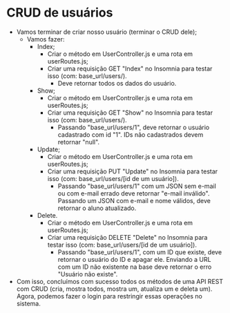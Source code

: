 # CRUD de usuários

- Vamos terminar de criar nosso usuário (terminar o CRUD dele);
  - Vamos fazer:
    - Index;
      - Criar o método em UserController.js e uma rota em userRoutes.js;
      - Criar uma requisição GET "Index" no Insomnia para testar isso (com: base_url/users/).
        - Deve retornar todos os dados do usuário.
    - Show;
      - Criar o método em UserController.js e uma rota em userRoutes.js;
      - Criar uma requisição GET "Show" no Insomnia para testar isso (com: base_url/users/).
        - Passando "base_url/users/1", deve retornar o usuário cadastrado com id "1". IDs não cadastrados devem retornar "null".
    - Update;
      - Criar o método em UserController.js e uma rota em userRoutes.js;
      - Criar uma requisição PUT "Update" no Insomnia para testar isso (com: base_url/users/[id de um usuário]).
        - Passando "base_url/users/1" com um JSON sem e-mail ou com e-mail errado deve retornar "e-mail inválido". Passando um JSON com e-mail e nome válidos, deve retornar o aluno atualizado.
    - Delete.
      - Criar o método em UserController.js e uma rota em userRoutes.js;
      - Criar uma requisição DELETE "Delete" no Insomnia para testar isso (com: base_url/users/[id de um usuário]).
        - Passando "base_url/users/1", com um ID que existe, deve retornar o usuário do ID e apagar ele. Enviando a URL com um ID não existente na base deve retornar o erro "Usuário não existe".
- Com isso, concluímos com sucesso todos os métodos de uma API REST com CRUD (cria, mostra todos, mostra um, atualiza um e deleta um). Agora, podemos fazer o login para restringir essas operações no sistema.
